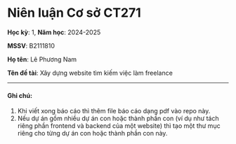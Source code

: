 # Niên luận Cơ sở CT271

**Học kỳ**: 1, **Năm học**: 2024-2025

**MSSV**: B2111810

**Họ tên**: Lê Phương Nam

**Tên đề tài**: Xây dựng website tìm kiếm việc làm freelance

---

#### Ghi chú:

1. Khi viết xong báo cáo thì thêm file báo cáo dạng pdf vào repo này.
2. Nếu dự án gồm nhiều dự án con hoặc thành phần con (ví dụ như tách riêng phần frontend và backend của một website) thì tạo một thư mục riêng cho từng dự án con hoặc thành phần con này.
